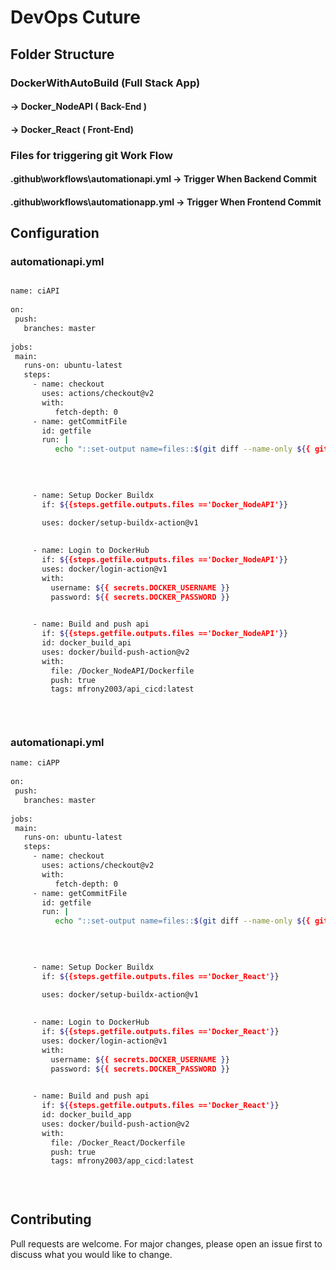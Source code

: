 # DevOps  Cuture

## Folder Structure 

### DockerWithAutoBuild (Full Stack App)
  
####  -> Docker_NodeAPI  ( Back-End  )

####  -> Docker_React   ( Front-End)

###   Files for triggering git Work Flow

  #### .github\workflows\automationapi.yml  -> Trigger When Backend Commit

  ####   .github\workflows\automationapp.yml -> Trigger When Frontend Commit

## Configuration

### automationapi.yml

```bash

name: ciAPI  
 
on:
 push:     
   branches: master  
 
jobs:  
 main:   
   runs-on: ubuntu-latest 
   steps:               
     - name: checkout   
       uses: actions/checkout@v2
       with:
          fetch-depth: 0
     - name: getCommitFile
       id: getfile
       run: |
          echo "::set-output name=files::$(git diff --name-only ${{ github.event.before }} ${{ github.sha }} | cut -d/ -f1 | sort -u)"
          
     
      

     - name: Setup Docker Buildx
       if: ${{steps.getfile.outputs.files =='Docker_NodeAPI'}}       
     
       uses: docker/setup-buildx-action@v1
      

     - name: Login to DockerHub   
       if: ${{steps.getfile.outputs.files =='Docker_NodeAPI'}}       
       uses: docker/login-action@v1
       with:
         username: ${{ secrets.DOCKER_USERNAME }}
         password: ${{ secrets.DOCKER_PASSWORD }}
     

     - name: Build and push api
       if: ${{steps.getfile.outputs.files =='Docker_NodeAPI'}}       
       id: docker_build_api
       uses: docker/build-push-action@v2       
       with:
         file: /Docker_NodeAPI/Dockerfile
         push: true
         tags: mfrony2003/api_cicd:latest

     
     
```

 ### automationapi.yml

```bash
name: ciAPP
 
on:
 push:
   branches: master
 
jobs:
 main:
   runs-on: ubuntu-latest
   steps:                  
     - name: checkout
       uses: actions/checkout@v2
       with:
          fetch-depth: 0
     - name: getCommitFile
       id: getfile
       run: |
          echo "::set-output name=files::$(git diff --name-only ${{ github.event.before }} ${{ github.sha }} | cut -d/ -f1 | sort -u)"
          
     
      

     - name: Setup Docker Buildx
       if: ${{steps.getfile.outputs.files =='Docker_React'}}       
     
       uses: docker/setup-buildx-action@v1
      

     - name: Login to DockerHub
       if: ${{steps.getfile.outputs.files =='Docker_React'}}       
       uses: docker/login-action@v1
       with:
         username: ${{ secrets.DOCKER_USERNAME }}
         password: ${{ secrets.DOCKER_PASSWORD }}
     

     - name: Build and push api
       if: ${{steps.getfile.outputs.files =='Docker_React'}}       
       id: docker_build_app
       uses: docker/build-push-action@v2       
       with:
         file: /Docker_React/Dockerfile
         push: true
         tags: mfrony2003/app_cicd:latest

     
     
```

## Contributing
Pull requests are welcome. For major changes, please open an issue first to discuss what you would like to change.




